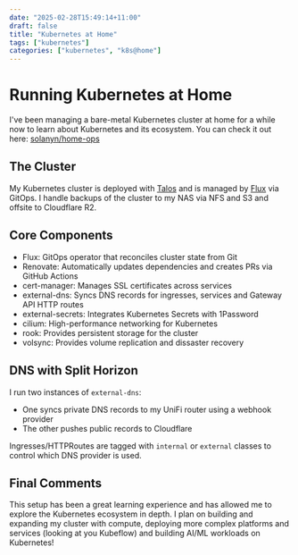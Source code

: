```yaml
---
date: "2025-02-28T15:49:14+11:00"
draft: false
title: "Kubernetes at Home"
tags: ["kubernetes"]
categories: ["kubernetes", "k8s@home"]
---
```


# Running Kubernetes at Home

I've been managing a bare-metal Kubernetes cluster at home for a while now to learn about Kubernetes and its ecosystem. You can check it out here: [solanyn/home-ops](https://github.com/solanyn/home-ops)

## The Cluster

My Kubernetes cluster is deployed with [Talos](https://talos.dev/) and is managed by [Flux](https://fluxcd.io/) via GitOps. I handle backups of the cluster to my NAS via NFS and S3 and offsite to Cloudflare R2.

## Core Components

- Flux: GitOps operator that reconciles cluster state from Git
- Renovate: Automatically updates dependencies and creates PRs via GitHub Actions
- cert-manager: Manages SSL certificates across services
- external-dns: Syncs DNS records for ingresses, services and Gateway API HTTP routes
- external-secrets: Integrates Kubernetes Secrets with 1Password
- cilium: High-performance networking for Kubernetes
- rook: Provides persistent storage for the cluster
- volsync: Provides volume replication and dissaster recovery

## DNS with Split Horizon

I run two instances of `external-dns`:

- One syncs private DNS records to my UniFi router using a webhook provider
- The other pushes public records to Cloudflare

Ingresses/HTTPRoutes are tagged with `internal` or `external` classes to control which DNS provider is used.

## Final Comments

This setup has been a great learning experience and has allowed me to explore the Kubernetes ecosystem in depth. I plan on building and expanding my cluster with compute, deploying more complex platforms and services (looking at you Kubeflow) and building AI/ML workloads on Kubernetes!
